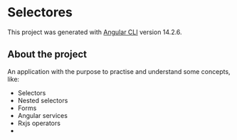 # Selectores

This project was generated with [Angular CLI](https://github.com/angular/angular-cli) version 14.2.6.

## About the project
An application with the purpose to practise and understand some concepts, like:

<ul>
    <li>Selectors</li>
    <li>Nested selectors</li>
    <li>Forms</li>
    <li>Angular services</li>
    <li>Rxjs operators<li>
</ul>
